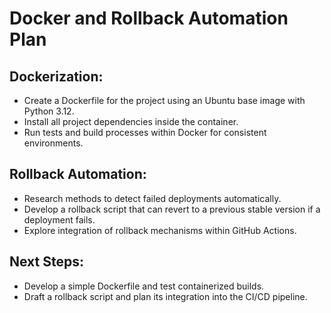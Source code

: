 # Docker and Rollback Automation Plan

## Dockerization:
- Create a Dockerfile for the project using an Ubuntu base image with Python 3.12.
- Install all project dependencies inside the container.
- Run tests and build processes within Docker for consistent environments.

## Rollback Automation:
- Research methods to detect failed deployments automatically.
- Develop a rollback script that can revert to a previous stable version if a deployment fails.
- Explore integration of rollback mechanisms within GitHub Actions.

## Next Steps:
- Develop a simple Dockerfile and test containerized builds.
- Draft a rollback script and plan its integration into the CI/CD pipeline.
